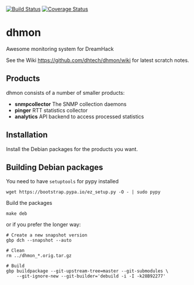 [![Build Status](https://travis-ci.org/dhtech/dhmon.svg?branch=master)](https://travis-ci.org/dhtech/dhmon)
[![Coverage Status](https://coveralls.io/repos/dhtech/dhmon/badge.svg?branch=master)](https://coveralls.io/r/dhtech/dhmon)

dhmon
=====

Awesome monitoring system for DreamHack

See the Wiki https://github.com/dhtech/dhmon/wiki for latest scratch notes.

## Products

dhmon consists of a number of smaller products:

 - **snmpcollector** The SNMP collection daemons
 - **pinger** RTT statistics collector
 - **analytics** API backend to access processed statistics

## Installation

Install the Debian packages for the products you want.

## Building Debian packages

You need to have `setuptools` for pypy installed

    wget https://bootstrap.pypa.io/ez_setup.py -O - | sudo pypy

Build the packages

    make deb

or if you prefer the longer way:

    # Create a new snapshot version
    gbp dch --snapshot --auto
    
    # Clean
    rm ../dhmon_*.orig.tar.gz
    
    # Build
    gbp buildpackage --git-upstream-tree=master --git-submodules \
        --git-ignore-new --git-builder='debuild -i -I -k28B92277'

